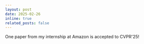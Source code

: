 ```yaml
---
layout: post
date: 2025-02-26
inline: true
related_posts: false
---
```


One paper from my internship at Amazon is accepted to CVPR'25!